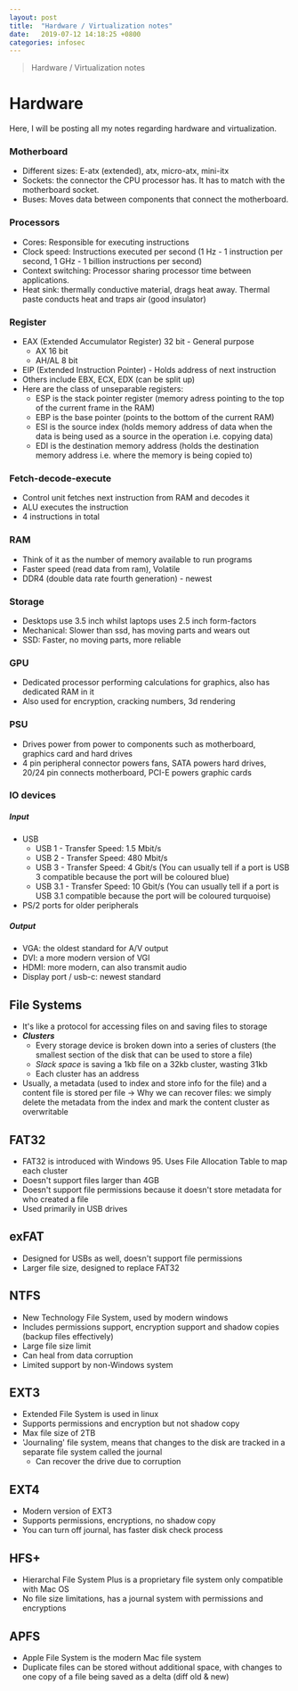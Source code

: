 ```yaml
---
layout: post
title:  "Hardware / Virtualization notes"
date:   2019-07-12 14:18:25 +0800
categories: infosec
---
```

> Hardware / Virtualization notes

# Hardware

Here, I will be posting all my notes regarding hardware and virtualization.

### Motherboard
- Different sizes: E-atx (extended), atx, micro-atx, mini-itx
- Sockets: the connector the CPU processor has. It has to match with the motherboard socket.
- Buses: Moves data between components that connect the motherboard.

### Processors
- Cores: Responsible for executing instructions
- Clock speed: Instructions executed per second (1 Hz - 1 instruction per second, 1 GHz - 1 billion instructions per second)
- Context switching: Processor sharing processor time between applications.
- Heat sink: thermally conductive material, drags heat away. Thermal paste conducts heat and traps air (good insulator)

### Register
- EAX (Extended Accumulator Register) 32 bit - General purpose
  - AX 16 bit
  - AH/AL 8 bit
- EIP (Extended Instruction Pointer) - Holds address of next instruction
- Others include EBX, ECX, EDX (can be split up)
- Here are the class of unseparable registers:
  - ESP is the stack pointer register (memory adress pointing to the top of the current frame in the RAM)
  - EBP is the base pointer (points to the bottom of the current RAM)
  - ESI is the source index (holds memory address of data when the data is being used as a source in the operation i.e. copying data)
  - EDI is the destination memory address (holds the destination memory address i.e. where the memory is being copied to)
    
### Fetch-decode-execute
- Control unit fetches next instruction from RAM and decodes it
- ALU executes the instruction
- 4 instructions in total

### RAM
- Think of it as the number of memory available to run programs
- Faster speed (read data from ram), Volatile
- DDR4 (double data rate fourth generation) - newest

### Storage
- Desktops use 3.5 inch whilst laptops uses 2.5 inch form-factors
- Mechanical: Slower than ssd, has moving parts and wears out
- SSD: Faster, no moving parts, more reliable

### GPU
- Dedicated processor performing calculations for graphics, also has dedicated RAM in it
- Also used for encryption, cracking numbers, 3d rendering

### PSU
- Drives power from power to components such as motherboard, graphics card and hard drives
- 4 pin peripheral connector powers fans, SATA powers hard drives, 20/24 pin connects motherboard, PCI-E powers graphic cards

### IO devices

##### Input
- USB 
  - USB 1 - Transfer Speed: 1.5 Mbit/s
  - USB 2 - Transfer Speed: 480 Mbit/s
  - USB 3 - Transfer Speed: 4 Gbit/s (You can usually tell if a port is USB 3 compatible because the port will be coloured  blue)
  - USB 3.1 - Transfer Speed: 10 Gbit/s (You can usually tell if a port is USB 3.1 compatible because the port will be coloured turquoise)
- PS/2 ports for older peripherals

##### Output
- VGA: the oldest standard for A/V output
- DVI: a more modern version of VGI
- HDMI: more modern, can also transmit audio
- Display port / usb-c: newest standard

## File Systems
- It's like a protocol for accessing files on and saving files to storage
- ***Clusters***
  - Every storage device is broken down into a series of clusters (the smallest section of the disk that can be used to store a file)
  - *Slack space* is saving a 1kb file on a 32kb cluster, wasting 31kb
  - Each cluster has an address
- Usually, a metadata (used to index and store info for the file) and a content file is stored per file -> Why we can recover files: we simply delete the metadata from the index and mark the content cluster as overwritable

## FAT32
- FAT32 is introduced with Windows 95. Uses File Allocation Table to map each cluster
- Doesn't support files larger than 4GB
- Doesn't support file permissions because it doesn't store metadata for who created a file
- Used primarily in USB drives 

## exFAT
- Designed for USBs as well, doesn't support file permissions
- Larger file size, designed to replace FAT32

## NTFS
- New Technology File System, used by modern windows
- Includes permissions support, encryption support and shadow copies (backup files effectively)
- Large file size limit
- Can heal from data corruption
- Limited support by non-Windows system

## EXT3
- Extended File System is used in linux
- Supports permissions and encryption but not shadow copy
- Max file size of 2TB
- 'Journaling' file system, means that changes to the disk are tracked in a separate file system called the journal
  - Can recover the drive due to corruption

## EXT4
- Modern version of EXT3
- Supports permissions, encryptions, no shadow copy
- You can turn off journal, has faster disk check process

## HFS+
- Hierarchal File System Plus is a proprietary file system only compatible with Mac OS
- No file size limitations, has a journal system with permissions and encryptions

## APFS
- Apple File System is the modern Mac file system
- Duplicate files can be stored without additional space, with changes to one copy of a file being saved as a delta (diff old & new)